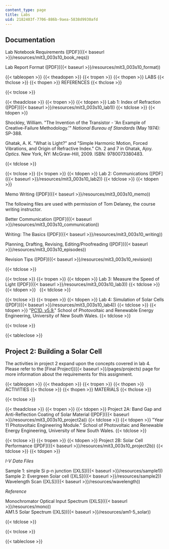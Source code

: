 ```yaml
---
content_type: page
title: Labs
uid: 2182403f-7706-886b-9aea-5838d9930afd
---
```


Documentation
-------------

Lab Notebook Requirements ([PDF]({{< baseurl >}}/resources/mit3_003s10_book_reqs))

Lab Report Format ([PDF]({{< baseurl >}}/resources/mit3_003s10_format))

{{< tableopen >}}
{{< theadopen >}}
{{< tropen >}}
{{< thopen >}}
LABS
{{< thclose >}}
{{< thopen >}}
REFERENCES
{{< thclose >}}

{{< trclose >}}

{{< theadclose >}}
{{< tropen >}}
{{< tdopen >}}
Lab 1: Index of Refraction ([PDF]({{< baseurl >}}/resources/mit3_003s10_lab1))
{{< tdclose >}}
{{< tdopen >}}


Shockley, William. "The Invention of the Transistor - 'An Example of Creative-Failure Methodology.'" _National Bureau of Standards_ (May 1974): SP-388.

Ghatak, A. K. "What is Light?" and "Simple Harmonic Motion, Forced Vibrations, and Origin of Refractive Index." Ch. 2 and 7 in Ghatak, Ajoy. _Optics_. New York, NY: McGraw-Hill, 2009. ISBN: 9780073380483.


{{< tdclose >}}

{{< trclose >}}
{{< tropen >}}
{{< tdopen >}}
Lab 2: Communications ([PDF]({{< baseurl >}}/resources/mit3_003s10_lab2))
{{< tdclose >}}
{{< tdopen >}}


Memo Writing ([PDF]({{< baseurl >}}/resources/mit3_003s10_memo))

The following files are used with permission of Tom Delaney, the course writing instructor.

Better Communication ([PDF]({{< baseurl >}}/resources/mit3_003s10_communication))

Writing: The Basics ([PDF]({{< baseurl >}}/resources/mit3_003s10_writing))

Planning, Drafting, Revising, Editing/Proofreading ([PDF]({{< baseurl >}}/resources/mit3_003s10_episodes))

Revision Tips ([PDF]({{< baseurl >}}/resources/mit3_003s10_revision))


{{< tdclose >}}

{{< trclose >}}
{{< tropen >}}
{{< tdopen >}}
Lab 3: Measure the Speed of Light ([PDF]({{< baseurl >}}/resources/mit3_003s10_lab3))
{{< tdclose >}}
{{< tdopen >}}
 
{{< tdclose >}}

{{< trclose >}}
{{< tropen >}}
{{< tdopen >}}
Lab 4: Simulation of Solar Cells ([PDF]({{< baseurl >}}/resources/mit3_003s10_lab4))
{{< tdclose >}}
{{< tdopen >}}
"[PC1D, v5.9.](http://www.pv.unsw.edu.au/links/products/pc1d.asp)" School of Photovoltaic and Renewable Energy Engineering, University of New South Wales.
{{< tdclose >}}

{{< trclose >}}

{{< tableclose >}}

Project 2: Building a Solar Cell
--------------------------------

The activities in project 2 expand upon the concepts covered in lab 4. Please refer to the [Final Project]({{< baseurl >}}/pages/projects) page for more information about the requirements for this assignment.

{{< tableopen >}}
{{< theadopen >}}
{{< tropen >}}
{{< thopen >}}
ACTIVITIES
{{< thclose >}}
{{< thopen >}}
MATERIALS
{{< thclose >}}

{{< trclose >}}

{{< theadclose >}}
{{< tropen >}}
{{< tdopen >}}
Project 2A: Band Gap and Anti-Reflection Coating of Solar Material ([PDF]({{< baseurl >}}/resources/mit3_003s10_project2a))
{{< tdclose >}}
{{< tdopen >}}
"Year 11 Photovoltaic Engineering Module." School of Photovoltaic and Renewable Energy Engineering, University of New South Wales.
{{< tdclose >}}

{{< trclose >}}
{{< tropen >}}
{{< tdopen >}}
Project 2B: Solar Cell Performance ([PDF]({{< baseurl >}}/resources/mit3_003s10_project2b))
{{< tdclose >}}
{{< tdopen >}}


_I-V Data Files_

Sample 1: simple Si p-n junction ([XLS]({{< baseurl >}}/resources/sample1))  
Sample 2: Evergreen Solar cell ([XLS]({{< baseurl >}}/resources/sample2))  
Wavelength Scan ([XLS]({{< baseurl >}}/resources/wavelength))

_Reference_

Monochromator Optical Input Spectrum ([XLS]({{< baseurl >}}/resources/mono))  
AM1.5 Solar Spectrum ([XLS]({{< baseurl >}}/resources/am1-5_solar))


{{< tdclose >}}

{{< trclose >}}

{{< tableclose >}}